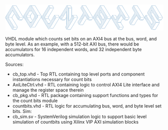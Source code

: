 <!--lint disable no-literal-urls-->
<p align="center">
  <a href="https://github.com/plasmaphase/CountBits/">
    <img
      src="https://github.com/plasmaphase/CountBits/blob/main/CountBits.png"
    />
  </a>
</p>
VHDL module which counts set bits on an AXI4 bus at the bus, word, and byte level.  As an example, with a 512-bit AXI bus, there would be accumulators for 16 independent words, and 32 independent byte accumulators.

Sources:
 - cb_top.vhd - Top RTL containing top level ports and component instantiations necessary for count bits
 - AxiLiteCtrl.vhd - RTL containing logic to control AXI4 Lite interface and manage the register space therein
 - cb_pkg.vhd - RTL package containing support functions and types for the count bits module
 - countbits.vhd - RTL logic for accumulating bus, word, and byte level set bits.
Sim:
 - cb_sim.sv - SystemVerilog simulation logic to support basic level simulation of countbits using Xilinx VIP AXI simulation blocks
 

